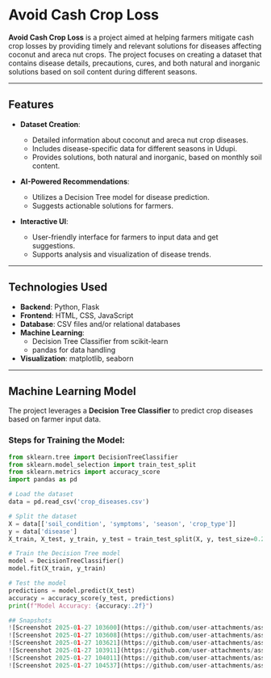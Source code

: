 # Avoid Cash Crop Loss

**Avoid Cash Crop Loss** is a project aimed at helping farmers mitigate cash crop losses by providing timely and relevant solutions for diseases affecting coconut and areca nut crops. The project focuses on creating a dataset that contains disease details, precautions, cures, and both natural and inorganic solutions based on soil content during different seasons.

---

## Features

- **Dataset Creation**:
  - Detailed information about coconut and areca nut crop diseases.
  - Includes disease-specific data for different seasons in Udupi.
  - Provides solutions, both natural and inorganic, based on monthly soil content.

- **AI-Powered Recommendations**:
  - Utilizes a Decision Tree model for disease prediction.
  - Suggests actionable solutions for farmers.

- **Interactive UI**:
  - User-friendly interface for farmers to input data and get suggestions.
  - Supports analysis and visualization of disease trends.

---

## Technologies Used

- **Backend**: Python, Flask
- **Frontend**: HTML, CSS, JavaScript
- **Database**: CSV files and/or relational databases
- **Machine Learning**: 
  - Decision Tree Classifier from scikit-learn
  - pandas for data handling
- **Visualization**: matplotlib, seaborn

---

## Machine Learning Model

The project leverages a **Decision Tree Classifier** to predict crop diseases based on farmer input data. 

### Steps for Training the Model:
```python
from sklearn.tree import DecisionTreeClassifier
from sklearn.model_selection import train_test_split
from sklearn.metrics import accuracy_score
import pandas as pd

# Load the dataset
data = pd.read_csv('crop_diseases.csv')

# Split the dataset
X = data[['soil_condition', 'symptoms', 'season', 'crop_type']]
y = data['disease']
X_train, X_test, y_train, y_test = train_test_split(X, y, test_size=0.2, random_state=42)

# Train the Decision Tree model
model = DecisionTreeClassifier()
model.fit(X_train, y_train)

# Test the model
predictions = model.predict(X_test)
accuracy = accuracy_score(y_test, predictions)
print(f"Model Accuracy: {accuracy:.2f}")

## Snapshots
![Screenshot 2025-01-27 103600](https://github.com/user-attachments/assets/0703597f-e6e2-48c1-ae29-66d799c5570b)
![Screenshot 2025-01-27 103608](https://github.com/user-attachments/assets/b1e7d437-02ed-41ab-8528-9539b342f387)
![Screenshot 2025-01-27 103621](https://github.com/user-attachments/assets/b1c920fc-9bed-4acc-a840-45bc92c3e287)
![Screenshot 2025-01-27 103911](https://github.com/user-attachments/assets/96124c59-8ba9-4f66-a248-5781d3d03391)
![Screenshot 2025-01-27 104011](https://github.com/user-attachments/assets/4e5d808d-49f8-4ffd-87fe-46e51267beb9)
![Screenshot 2025-01-27 104537](https://github.com/user-attachments/assets/d02604de-1352-46e0-8133-c9d23db894b6)


